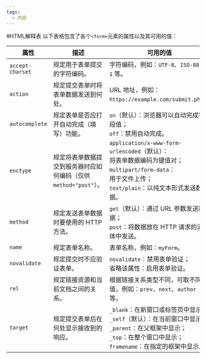 ```yaml
---
tags:
  - 内容
---
```

#HTML解释表 
以下表格包含了各个`<form>`元素的属性以及其可用的值：

| 属性              | 描述                                                         | 可用的值                                                     |
| ----------------- | ------------------------------------------------------------ | ------------------------------------------------------------ |
| `accept-charset`  | 规定用于表单提交的字符编码。                               | 字符编码，例如：`UTF-8`、`ISO-8859-1` 等。                |
| `action`          | 规定提交表单时将表单数据发送到何处。                         | URL 地址，例如：`https://example.com/submit.php`。         |
| `autocomplete`    | 规定表单是否应打开自动完成（填写）功能。                    | `on`（默认）：浏览器可以自动完成字段值；<br>`off`：禁用自动完成。 |
| `enctype`         | 规定将表单数据提交到服务器时应如何编码（仅供 `method="post"`）。 | `application/x-www-form-urlencoded`（默认）：<br>将表单数据编码为键值对；<br>`multipart/form-data`：<br>用于文件上传；<br>`text/plain`：以纯文本形式发送数据。 |
| `method`          | 规定发送表单数据时要使用的 HTTP 方法。                      | `get`（默认）：通过 URL 参数发送数据；<br>`post`：将数据放在 HTTP 请求的消息体中发送。 |
| `name`            | 规定表单名称。                                               | 表单名称，例如：`myForm`。                                 |
| `novalidate`      | 规定提交时不应验证表单。                                     | `novalidate`：禁用表单验证；<br>省略该属性：启用表单验证。 |
| `rel`             | 规定链接资源和当前文档之间的关系。                           | 根据链接关系类型不同，可取不同值，例如：`prev`、`next`、`author` 等。 |
| `target`          | 规定提交表单后在何处显示接收到的响应。                       | `_blank`：在新窗口或标签页中显示；<br>`_self`（默认）：在当前窗口中显示；<br>`_parent`：在父框架中显示；<br>`_top`：在整个窗口中显示；<br>`framename`：在指定的框架中显示。 |